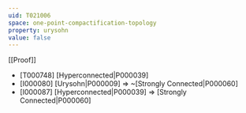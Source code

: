 ```yaml
---
uid: T021006
space: one-point-compactification-topology
property: urysohn
value: false
---
```

[[Proof]]

* [T000748] [Hyperconnected|P000039]
* [I000080] [Urysohn|P000009] => ~[Strongly Connected|P000060]
* [I000087] [Hyperconnected|P000039] => [Strongly Connected|P000060]

